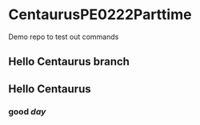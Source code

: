 # CentaurusPE0222Parttime
Demo repo to test out commands

## Hello Centaurus branch

## Hello Centaurus
### **good** *day* ###

